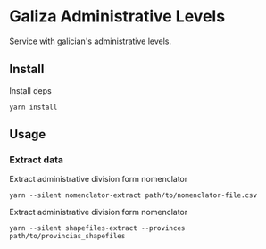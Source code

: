 # Galiza Administrative Levels

Service with galician's administrative levels.

## Install

Install deps

```shell
yarn install
```

## Usage

### Extract data

Extract administrative division form nomenclator

```shell
yarn --silent nomenclator-extract path/to/nomenclator-file.csv
```

Extract administrative division form nomenclator

```shell
yarn --silent shapefiles-extract --provinces path/to/provincias_shapefiles
```
